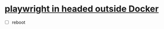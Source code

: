 # [playwright in headed outside Docker](https://www.oddbird.net/2022/11/30/headed-playwright-in-docker/#macos)
- [ ] reboot
